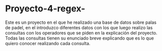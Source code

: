 # Proyecto-4-regex-
Este es un proyecto en el que he realizado una base de datos sobre palas de padel, en el introduzco diferentes datos con los que luego realizo las consultas con los operadores que se piden en la explicación del proyecto. Todas las consultas tienen su enunciado breve explicando que es lo que quiero conocer realizando cada consulta.

